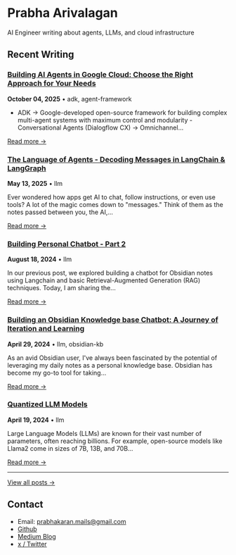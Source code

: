 # Prabha Arivalagan

AI Engineer writing about agents, LLMs, and cloud infrastructure

## Recent Writing

### [Building AI Agents in Google Cloud: Choose the Right Approach for Your Needs](/writing/2025/10/04/agents-in-gcp/)
**October 04, 2025** • adk, agent-framework

- ADK → Google-developed open-source framework for building complex multi-agent systems with maximum control and modularity - Conversational Agents (Dialogflow CX) → Omnichannel...

[Read more →](/writing/2025/10/04/agents-in-gcp/)

### [The Language of Agents - Decoding Messages in LangChain & LangGraph](/writing/2025/05/13/the-language-of-agents/)
**May 13, 2025** • llm

Ever wondered how apps get AI to chat, follow instructions, or even use tools? A lot of the magic comes down to "messages." Think of them as the notes passed between you, the AI,...

[Read more →](/writing/2025/05/13/the-language-of-agents/)

### [Building Personal Chatbot - Part 2](/writing/2024/08/18/building-obsidian-kb-chatbot/)
**August 18, 2024** • llm

In our previous post, we explored building a chatbot for Obsidian notes using Langchain and basic Retrieval-Augmented Generation (RAG) techniques. Today, I am sharing the...

[Read more →](/writing/2024/08/18/building-obsidian-kb-chatbot/)

### [Building an Obsidian Knowledge base Chatbot: A Journey of Iteration and Learning](/writing/2024/04/29/building-obsidian-kb-chatbot/)
**April 29, 2024** • llm, obsidian-kb

As an avid Obsidian user, I've always been fascinated by the potential of leveraging my daily notes as a personal knowledge base. Obsidian has become my go-to tool for taking...

[Read more →](/writing/2024/04/29/building-obsidian-kb-chatbot/)

### [Quantized LLM Models](/writing/2024/04/19/quantized-llm-models/)
**April 19, 2024** • llm

Large Language Models (LLMs) are known for their vast number of parameters, often reaching billions. For example, open-source models like Llama2 come in sizes of 7B, 13B, and 70B...

[Read more →](/writing/2024/04/19/quantized-llm-models/)

---

[View all posts →](/writing/)

## Contact

- Email: prabhakaran.mails@gmail.com
- [Github](https://github.com/prabha-git)
- [Medium Blog](https://medium.com/@prabhakaran_arivalagan)
- [x / Twitter](https://twitter.com/prabhatweet)
